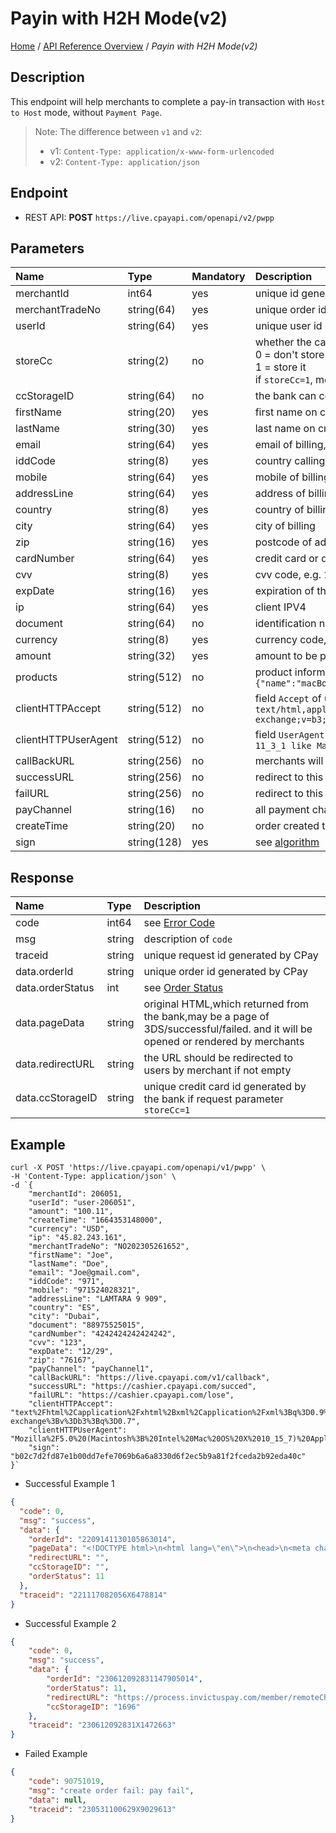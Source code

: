 # Payin with H2H Mode(v2)


[Home](https://github.com/cpayapi-com/document/blob/main/README.md) /
[API Reference Overview](https://github.com/cpayapi-com/document/blob/main/api-reference/overview.md) /
_Payin with H2H Mode(v2)_

## Description
This endpoint will help merchants to complete a pay-in transaction with `Host to Host` mode, without `Payment Page`.

> Note: The difference between `v1` and `v2`:
> - v1: `Content-Type: application/x-www-form-urlencoded`
> - v2: `Content-Type: application/json`


## Endpoint
- REST API: **POST** `https://live.cpayapi.com/openapi/v2/pwpp`

## Parameters

| Name | Type | Mandatory | Description |
| :---- | :---- | :---- | :---- |
| merchantId | int64 | yes | unique id generated by CPay for merchant |
| merchantTradeNo | string(64) | yes | unique order id generated by merchant |
| userId | string(64) | yes | unique user id generated by merchant |
| storeCc | string(2) | no | whether the card will be stored in the bank:<br>0 = don't store it (default)<br>1 = store it <br> if `storeCc=1`, merchants will get parameter `ccStorageID` in response, and should store it  |
| ccStorageID | string(64) | no | the bank can complete a payment with this parameter instead of card information |
| firstName | string(20) | yes | first name on credit card   |
| lastName | string(30) | yes | last name on credit card   |
| email | string(64) | yes | email of billing, e.g. `hello@gamil.com` |
| iddCode | string(8) | yes | country calling code of billing, e.g. `852`(Hong Kong), see details [here](https://en.wikipedia.org/wiki/List_of_country_calling_codes) |
| mobile | string(64) | yes | mobile of billing, e.g. `712345678`, don't add the iddCode as a prefix |
| addressLine | string(64) | yes | address of billing |
| country | string(8) | yes | country of billing |
| city | string(64) | yes | city of billing |
| zip | string(16) | yes | postcode of address |
| cardNumber | string(64) | yes | credit card or debit card number |
| cvv | string(8) | yes | cvv code, e.g. `135` |
| expDate | string(16) | yes | expiration of the card, month/year, e.g. `12/27` means the card will be expired at Dec. 2027|
| ip | string(64) | yes | client IPV4 |
| document | string(64) | no | identification number of users |
| currency | string(8) | yes | currency code, e.g. `USD`. [all supported currencies](https://github.com/cpayapi-com/document/blob/main/country-region-currency.md#list-of-currency) |
| amount | string(32) | yes | amount to be paid, the precision is 2 decimal places, higher precision will be rounded, e.g. `19.011` -> `19.01`, `1.528` -> `1.53` |
| products | string(512) | no | product information, a JSON string, e.g. `[{"name":"iphone 11","price":"5300.00","num":"2","currency":"CNY"},{"name":"macBook","price":"1234.00","num":"1","currency":"USD"}]` |
| clientHTTPAccept | string(512) | no | field `Accept` of user's browser, it's mandatory if merchants use `payChannel2`, e.g. `text/html,application/xhtml+xml,application/xml;q=0.9,image/avif,image/webp,image/apng,*/*;q=0.8,application/signed-exchange;v=b3;q=0.7` |
| clientHTTPUserAgent | string(512) | no | field `UserAgent` of user's browser, it's mandatory if merchants use `payChannel2`, e.g. `Mozilla/5.0 (iPhone; CPU iPhone OS 11_3_1 like Mac OS X) AppleWebKit/603.1.30 (KHTML, like Gecko) Version/10.0 Mobile/14E304 Safari/602.1` |
| callBackURL | string(256) | no | merchants will received notifications by this URL when payment `COMPLETED` or `CLOSED` |
| successURL | string(256) | no | redirect to this URL when payment `COMPLETED`  |
| failURL | string(256) | no | redirect to this URL when payment `CLOSED` |
| payChannel | string(16) | no | all payment channels see [here](https://github.com/cpayapi-com/document/blob/main/country-region-currency.md#list-of-payment-channel) |
| createTime | string(20) | no | order created time (ms) in merchant side |
| sign | string(128) | yes | see [algorithm](https://github.com/cpayapi-com/document/blob/main/api-reference/signature.md) |


## Response

| Name | Type | Description |
| :---- | :---- | :---- |
| code | int64 | see [Error Code](https://github.com/cpayapi-com/document/blob/main/api-reference/error-code.md) |
| msg | string | description of `code` |
| traceid | string | unique request id generated by CPay |
| data.orderId | string | unique order id generated by CPay |
| data.orderStatus | int | see [Order Status](https://github.com/cpayapi-com/document/blob/main/api-reference/order-status.md) |
| data.pageData | string | original HTML,which returned from the bank,may be a page of 3DS/successful/failed. and it will be opened or rendered by merchants |
| data.redirectURL | string | the URL should be redirected to users by merchant if not empty |
| data.ccStorageID | string | unique credit card id generated by the bank if request parameter `storeCc=1` |

## Example

```shell
curl -X POST 'https://live.cpayapi.com/openapi/v1/pwpp' \
-H 'Content-Type: application/json' \
-d `{
	"merchantId": 206051,
	"userId": "user-206051",
	"amount": "100.11",
	"createTime": "1664353148000",
	"currency": "USD",
	"ip": "45.82.243.161",
	"merchantTradeNo": "NO202305261652",
	"firstName": "Joe",
	"lastName": "Doe",
	"email": "Joe@gmail.com",
	"iddCode": "971",
	"mobile": "971524028321",
	"addressLine": "LAMTARA 9 909",
	"country": "ES",
	"city": "Dubai",
	"document": "88975525015",
	"cardNumber": "4242424242424242",
	"cvv": "123",
	"expDate": "12/29",
	"zip": "76167",
	"payChannel": "payChannel1",
	"callBackURL": "https://live.cpayapi.com/v1/callback",
	"successURL": "https://cashier.cpayapi.com/succed",
	"failURL": "https://cashier.cpayapi.com/lose",
	"clientHTTPAccept": "text%2Fhtml%2Capplication%2Fxhtml%2Bxml%2Capplication%2Fxml%3Bq%3D0.9%2Cimage%2Favif%2Cimage%2Fwebp%2Cimage%2Fapng%2C*%2F*%3Bq%3D0.8%2Capplication%2Fsigned-exchange%3Bv%3Db3%3Bq%3D0.7",
	"clientHTTPUserAgent": "Mozilla%2F5.0%20(Macintosh%3B%20Intel%20Mac%20OS%20X%2010_15_7)%20AppleWebKit%2F537.36%20(KHTML%2C%20like%20Gecko)%20Chrome%2F112.0.0.0%20Safari%2F537.36",
	"sign": "b02c7d2fd87e1b00dd7efe7069b6a6a8330d6f2ec5b9a81f2fceda2b92eda40c"
}`
```

- Successful Example 1
```json
{
  "code": 0,
  "msg": "success",
  "data": {
    "orderId": "2209141130105863014",
    "pageData": "<!DOCTYPE html>\n<html lang=\"en\">\n<head>\n<meta charset=\"UTF-8\">\n<title>Link4Pay 3Dsecure</title>\n<style>\n body {\n margin: 0;\n }\n iframe.ifrale3ds {\n display: block;\n border: none;\n height: 100vh;\n width: 100vw;\n overflow:hidden;\n }\n    </style>\n</head>\n<body>\n<input type=\"hidden\" name=\"carddatajobID\" id=\"carddatajobID\" value=\"3c72fa0a-76ad-41c0-8aa7-c2d9843a6ec5\" />\n<iframe class=\"ifrale3ds\" title=\"Iframe 3DS\" name=\"challengeIframe\" id=\"challengeIframe\" sandbox=\"allow-same-origin allow-top-navigation allow-forms allow-scripts\"></iframe>\n<form id=\"challengeForm\" method=\"post\" target=\"challengeIframe\" action=\"https://bpcepaymentservices-3ds-vdm.wlp-acs.com/acs-challenge-browser-service/challenge/challengeRequest/browserBase/d3f1e50a-85ff-4982-8afe-d448",
    "redirectURL": "",
    "ccStorageID": "",
    "orderStatus": 11
  },
  "traceid": "221117082056X6478814"
}
```

- Successful Example 2
```json
{
    "code": 0,
    "msg": "success",
    "data": {
        "orderId": "230612092831147905014",
        "orderStatus": 11,
        "redirectURL": "https://process.invictuspay.com/member/remoteCharge_Back.asp?TransID=100001&CompanyNum=202300000",
        "ccStorageID": "1696"
    },
    "traceid": "230612092831X1472663"
}
```

- Failed Example
```json
{
    "code": 90751019,
    "msg": "create order fail: pay fail",
    "data": null,
    "traceid": "230531100629X9029613"
}
```
